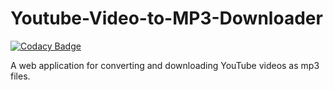 # Youtube-Video-to-MP3-Downloader

[![Codacy Badge](https://api.codacy.com/project/badge/Grade/050c25027de04cc09cc8ed65717de4f4)](https://app.codacy.com/manual/foreign1/Youtube-Video-to-MP3-Downloader?utm_source=github.com&utm_medium=referral&utm_content=foreign1/Youtube-Video-to-MP3-Downloader&utm_campaign=Badge_Grade_Dashboard)

A web application for converting and downloading YouTube videos as mp3 files.
